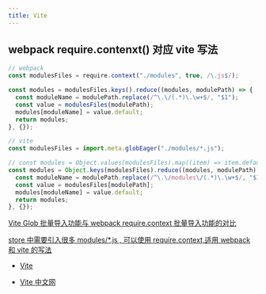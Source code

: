 ```yaml
---
title: Vite
---
```


## webpack require.contenxt() 对应 vite 写法

```js
// webpack
const modulesFiles = require.context("./modules", true, /\.js$/);

const modules = modulesFiles.keys().reduce((modules, modulePath) => {
  const moduleName = modulePath.replace(/^\.\/(.*)\.\w+$/, "$1");
  const value = modulesFiles(modulePath);
  modules[moduleName] = value.default;
  return modules;
}, {});

// vite
const modulesFiles = import.meta.globEager("./modules/*.js");

// const modules = Object.values(modulesFiles).map((item) => item.default);
const modules = Object.keys(modulesFiles).reduce((modules, modulePath) => {
  const moduleName = modulePath.replace(/^\.\/modules\/(.*)\.\w+$/, "$1");
  const value = modulesFiles[modulePath];
  modules[moduleName] = value.default;
  return modules;
}, {});
```

[Vite Glob 批量导入功能与 webpack require.context 批量导入功能的对比](https://www.jianshu.com/p/f427694d659f)

[store 中需要引入很多 modules/\*.js , 可以使用 require.context,适用 webpack 和 vite 的写法](https://blog.csdn.net/qq_32442967/article/details/106097936)

- [Vite](https://vitejs.dev/)

- [Vite 中文网](https://www.vitejs.net/)
